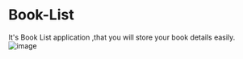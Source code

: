 # Book-List
It's Book List application ,that you will store your book details easily.  
![image](https://user-images.githubusercontent.com/53392598/69900888-14540580-139f-11ea-8476-178c46f1fcc1.png)
